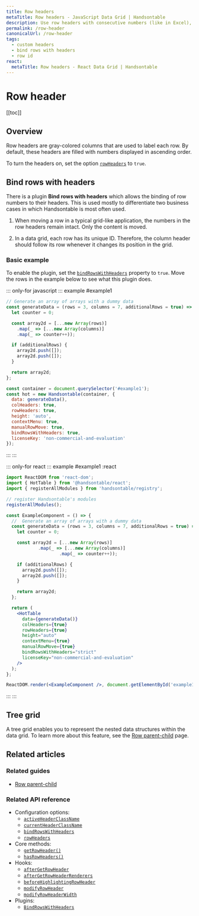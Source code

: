 ```yaml
---
title: Row headers
metaTitle: Row headers - JavaScript Data Grid | Handsontable
description: Use row headers with consecutive numbers (like in Excel), or set them to custom values provided by an array or a function.
permalink: /row-header
canonicalUrl: /row-header
tags:
  - custom headers
  - bind rows with headers
  - row id
react:
  metaTitle: Row headers - React Data Grid | Handsontable
---
```


# Row header

[[toc]]

## Overview

Row headers are gray-colored columns that are used to label each row. By default, these headers are filled with numbers displayed in ascending order.

To turn the headers on, set the option [`rowHeaders`](@/api/options.md#rowheaders) to `true`.

## Bind rows with headers

There is a plugin **Bind rows with headers** which allows the binding of row numbers to their headers. This is used mostly to differentiate two business cases in which Handsontable is most often used.

1. When moving a row in a typical grid-like application, the numbers in the row headers remain intact. Only the content is moved.

2. In a data grid, each row has its unique ID. Therefore, the column header should follow its row whenever it changes its position in the grid.

### Basic example

To enable the plugin, set the [`bindRowsWithHeaders`](@/api/options.md#bindrowswithheaders) property to `true`. Move the rows in the example below to see what this plugin does.

::: only-for javascript
::: example #example1
```js
// Generate an array of arrays with a dummy data
const generateData = (rows = 3, columns = 7, additionalRows = true) => {
  let counter = 0;

  const array2d = [...new Array(rows)]
    .map(_ => [...new Array(columns)]
    .map(_ => counter++));

  if (additionalRows) {
    array2d.push([]);
    array2d.push([]);
  }

  return array2d;
};

const container = document.querySelector('#example1');
const hot = new Handsontable(container, {
  data: generateData(),
  colHeaders: true,
  rowHeaders: true,
  height: 'auto',
  contextMenu: true,
  manualRowMove: true,
  bindRowsWithHeaders: true,
  licenseKey: 'non-commercial-and-evaluation'
});
```
:::
:::

::: only-for react
::: example #example1 :react
```jsx
import ReactDOM from 'react-dom';
import { HotTable } from '@handsontable/react';
import { registerAllModules } from 'handsontable/registry';

// register Handsontable's modules
registerAllModules();

const ExampleComponent = () => {
  //  Generate an array of arrays with a dummy data
  const generateData = (rows = 3, columns = 7, additionalRows = true) => {
    let counter = 0;

    const array2d = [...new Array(rows)]
            .map(_ => [...new Array(columns)]
                    .map(_ => counter++));

    if (additionalRows) {
      array2d.push([]);
      array2d.push([]);
    }

    return array2d;
  };

  return (
    <HotTable
      data={generateData()}
      colHeaders={true}
      rowHeaders={true}
      height="auto"
      contextMenu={true}
      manualRowMove={true}
      bindRowsWithHeaders="strict"
      licenseKey="non-commercial-and-evaluation"
    />
  );
};

ReactDOM.render(<ExampleComponent />, document.getElementById('example1'));
```
:::
:::


## Tree grid

A tree grid enables you to represent the nested data structures within the data grid. To learn more about this feature, see the [Row parent-child](@/guides/rows/row-parent-child.md) page.

## Related articles

### Related guides

- [Row parent-child](@/guides/rows/row-parent-child.md)

### Related API reference

- Configuration options:
  - [`activeHeaderClassName`](@/api/options.md#activeheaderclassname)
  - [`currentHeaderClassName`](@/api/options.md#currentheaderclassname)
  - [`bindRowsWithHeaders`](@/api/options.md#bindrowswithheaders)
  - [`rowHeaders`](@/api/options.md#rowheaders)
- Core methods:
  - [`getRowHeader()`](@/api/core.md#getrowheader)
  - [`hasRowHeaders()`](@/api/core.md#hasrowheaders)
- Hooks:
  - [`afterGetRowHeader`](@/api/hooks.md#aftergetrowheader)
  - [`afterGetRowHeaderRenderers`](@/api/hooks.md#aftergetrowheaderrenderers)
  - [`beforeHighlightingRowHeader`](@/api/hooks.md#beforehighlightingrowheader)
  - [`modifyRowHeader`](@/api/hooks.md#modifyrowheader)
  - [`modifyRowHeaderWidth`](@/api/hooks.md#modifyrowheaderwidth)
- Plugins:
  - [`BindRowsWithHeaders`](@/api/bindRowsWithHeaders.md)
